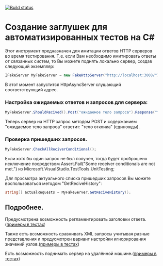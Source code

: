 [![Build status](https://ci.appveyor.com/api/projects/status/ood1asmx791wbdsg/branch/master?svg=true)](https://ci.appveyor.com/project/ShvedAction/fakeservers/branch/master)

# Создание заглушек для автоматизированных тестов на C#

Этот инструмент предназначен для имитации ответов HTTP серверов во время тестирования. 
Т.е. если Вам необходимо имитировать ответы от связанных систем, то Вы можете поднять локально сервер, создав следующий экземпляр:

```C#
IFakeServer MyFakeServer = new FakeHttpServer("http://localhost:3000/");
```

В этот момент запустится HttpAsyncServer слушающий соответствующий адрес.

### Настройка ожидаемых ответов и запросов для сервера:

```C#
MyFakeServer.ShouldRecived().Post("ожидаемое тело запроса").Response("тело отклика");
```

Теперь сервер на HTTP запрос методом POST и содержанием "ожидаемое тело запроса" ответит: "тело отклика" (единожды).

### Проверка пришедших запросов.

```C#
MyFakeServer.CheckAllReciverConditional();
```

Если хотя бы один запрос не был получен, тогда будет проброшено исключение посредством Assert.Fail("Some receiver conditionals are not met.") из Microsoft.VisualStudio.TestTools.UnitTesting;

Для просмотра актуального списка пришедших запросов Вы можете воспользоваться методом "GetReciveHistory":

```C# 
string[] actualRequests = MyFakeServer.GetReciveHistory();
```

## Подробнее.
Предусмотрена возможность регламентировать заголовки ответа. ([примеры в тестах](FakeHttpServerTests/TestsForAnyIFakeServer.cs))

Также есть возможность сравнивать XML запросы учитывая разные представления и предусмотрен вариант настройки игнорирования значений узлов.([примеры в тестах](FakeHttpServerTests/ReciverConditionalsTests/XMLReciverConditionalTest.cs))

Есть возможность поднимать сервер на удалённой машине.([примеры в тестах](FakeHttpServerTests/RemoteFakeServerTest.cs))
